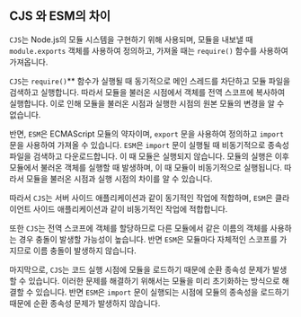 ## CJS 와 ESM의 차이

`CJS`는 Node.js의 모듈 시스템을 구현하기 위해 사용되며, 모듈을 내보낼 때 `module.exports` 객체를 사용하여 정의하고, 가져올 때는 `require()` 함수를 사용하여 가져옵니다.

`CJS`는 `require()`** 함수가 실행될 때 동기적으로 메인 스레드를 차단하고 모듈 파일을 검색하고 실행합니다. 따라서 모듈을 불러온 시점에서 객체를 전역 스코프에 복사하여 실행합니다. 이로 인해 모듈을 불러온 시점과 실행한 시점의 원본 모듈의 변경을 알 수 없습니다.

반면, `ESM`은 ECMAScript 모듈의 약자이며, `export` 문을 사용하여 정의하고 `import` 문을 사용하여 가져올 수 있습니다. `ESM`은 `import` 문이 실행될 때 비동기적으로 종속성 파일을 검색하고 다운로드합니다. 이 때 모듈은 실행되지 않습니다. 모듈의 실행은 이후 모듈에서 불러온 객체를 실행할 때 발생하며, 이 때 모듈이 비동기적으로 실행됩니다. 따라서 모듈을 불러온 시점과 실행 시점의 차이를 알 수 있습니다.

따라서 `CJS`는 서버 사이드 애플리케이션과 같이 동기적인 작업에 적합하며, `ESM`은 클라이언트 사이드 애플리케이션과 같이 비동기적인 작업에 적합합니다.

또한 `CJS`는 전역 스코프에 객체를 할당하므로 다른 모듈에서 같은 이름의 객체를 사용하는 경우 충돌이 발생할 가능성이 높습니다. 반면 `ESM`은 모듈마다 자체적인 스코프를 가지므로 이름 충돌이 발생하지 않습니다.

마지막으로, `CJS`는 코드 실행 시점에 모듈을 로드하기 때문에 순환 종속성 문제가 발생할 수 있습니다. 이러한 문제를 해결하기 위해서는 모듈을 미리 초기화하는 방식으로 해결할 수 있습니다. 반면 `ESM`은 `import` 문이 실행되는 시점에 모듈의 종속성을 로드하기 때문에 순환 종속성 문제가 발생하지 않습니다.
